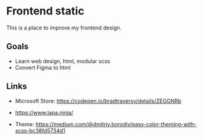 # Frontend static

This is a place to improve my frontend design.

## Goals

- Learn web design, html, modular scss
- Convert Figma to html

## Links

- Microsoft Store: https://codepen.io/bradtraversy/details/ZEGGNRb

- https://www.lapa.ninja/

- Theme: https://medium.com/@dmitriy.borodiy/easy-color-theming-with-scss-bc38fd5734d1